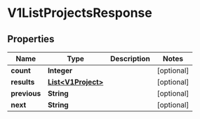 

# V1ListProjectsResponse


## Properties

| Name | Type | Description | Notes |
|------------ | ------------- | ------------- | -------------|
|**count** | **Integer** |  |  [optional] |
|**results** | [**List&lt;V1Project&gt;**](V1Project.md) |  |  [optional] |
|**previous** | **String** |  |  [optional] |
|**next** | **String** |  |  [optional] |



